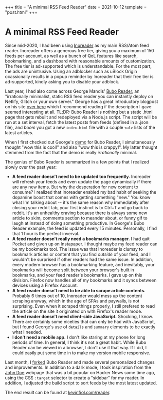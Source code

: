 +++
title = "A minimal RSS Feed Reader"
date = 2021-10-12
template = "post.html"
+++

# A minimal RSS Feed Reader

Since mid-2020, I had been using [Inoreader](https://www.inoreader.com/) as my main RSS/Atom feed reader. Inoreader offers a generous free tier, giving you a maximum of 150 feeds per account, as well as a bunch of QoL features like search, bookmarking, and a dashboard with reasonable amounts of customization. The free tier is ad-supported which is understandable. For the most part, the ads are unintrusive. Using an adblocker such as uBlock Origin ocassionally results in a popup reminder by Inoreader that their free tier is ad-supported, kindly asking you to disable your adblock.

Last year, I had also come across George Mandis' [Bubo Reader](https://github.com/georgemandis/bubo-rss), an "irrationally minimalist, static RSS feed reader you can instantly deploy on Netlify, Glitch or your own server." George has a great introductory blogpost on his site [over here](https://george.mand.is/2019/11/introducing-bubo-rss-an-absurdly-minimalist-rss-feed-reader/) which I recommend reading if the description I gave seemed interesting at all. TL;DR: Bubo Reader is nothing but a static .html page that gets rebuilt and redeployed via a Node.js script. The script will be run at a set interval, fetch the latest posts from feeds (defined in a .json file), and *boom* you got a new `index.html` file with a couple `<ul>` lists of the latest articles.

When I first checked out George's [demo](https://bubo-rss-demo.netlify.app/) for Bubo Reader, I simultaneously thought "wow this is cool!" and also "wow this is crappy!". My latter thought stemmed from the fact that the demo is really *irrationally* minimal.

The genius of Bubo Reader is summarized in a few points that I realized slowly over the past year:

  * **A feed reader doesn't need to be updated too frequently.** Inoreader will refresh your feeds and even update the page dynamically if there are any new items. But why the desperation for new content to consume? I realized that Inoreader enabled my bad habit of seeking the dopamine boost that comes with getting something "new." You know what I'm talking about -- it's the same reason why immediately after closing your reddit tab, your first instinct is to Ctrl+T and go back to reddit. It's an unhealthy craving because there is always some new article to skim, comments section to meander about, or funny gif to laugh at instead of doing something productive. In George's Bubo Reader example, the feed is updated every 15 minutes. Personally, I find that 1 hour is the perfect inverval.
  * **A feed reader doesn't really need a bookmarks manager.** I had quit Pocket and given up on Instapaper. I thought maybe my feed reader can be my bookmarks tool. The issue was that Inoreader is clumsy to bookmark articles or content that you find *outside* of your feed, and I wouldn't be surprised if other readers had the same issue. In addition, every modern browser has a bookmarking feature, and inevitably, your bookmarks will become split between your browser's built in bookmarks, and your feed reader's bookmarks. I gave up on this division. Firefox now handles all of my bookmarks and it syncs between devices using a Firefox Account.
  * **A feed reader doesn't need to be able to scrape article contents.** Probably 6 times out of 10, Inoreader would mess up the content scraping anyway, which in the age of SPAs and paywalls, is not surprising. Even when it scraped things properly, I still prefered to read the article on the site it originated on with Firefox's reader mode.
  * **A feed reader doesn't need client-side JavaScript.** Shocking, I know. There are certainly some niceties that can only be had with JavaScript, but I found George's use of `details` and `summary` elements to be exactly what I needed.
  * **I don't need a mobile app.** I don't like staring at my phone for long periods of time. In general, I think it's not a great habit. While Bubo Reader can be viewed in a browser, I don't use it that way. If I did, I could easily put some time in to make my version mobile responsive.
  
Last month, I [forked](https://github.com/kevinfiol/reader) Bubo Reader and made several personalized changes and improvements. In addition to a dark mode, I took inspiration from the [John Doe](https://john-doe.neocities.org/) webpage that was a bit popular on Hacker News some time ago, using the CSS `:target` selector to create a "sidebar" for my reader. In addition, I adjusted the build script to sort feeds by the most latest updated.

The end result can be found at [kevinfiol.com/reader](https://kevinfiol.com/reader/).
